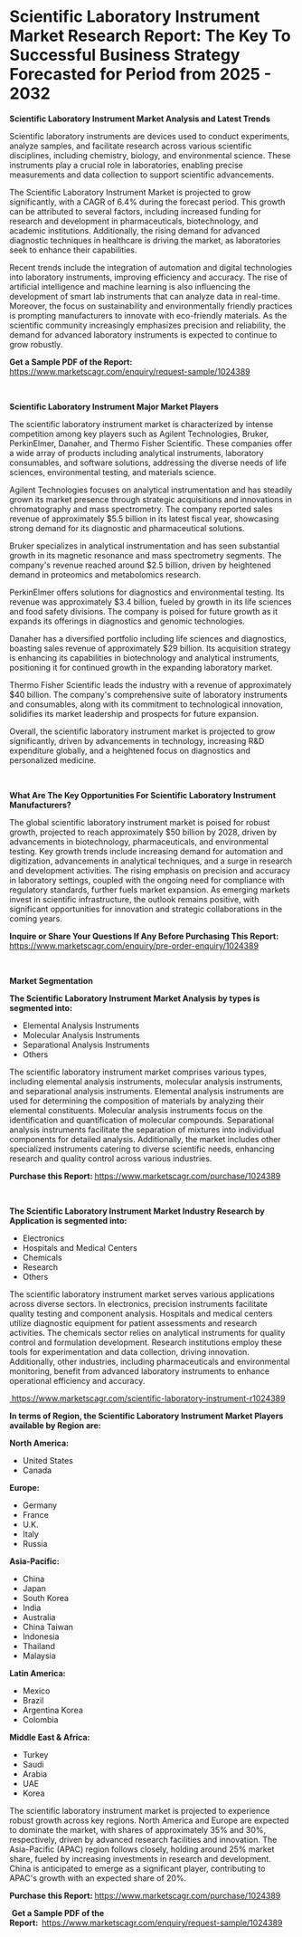 <p><h1>Scientific Laboratory Instrument Market Research Report: The Key To Successful Business Strategy Forecasted for Period from 2025 - 2032</h1></p><p><strong>Scientific Laboratory Instrument Market Analysis and Latest Trends</strong></p>
<p><p>Scientific laboratory instruments are devices used to conduct experiments, analyze samples, and facilitate research across various scientific disciplines, including chemistry, biology, and environmental science. These instruments play a crucial role in laboratories, enabling precise measurements and data collection to support scientific advancements.</p><p>The Scientific Laboratory Instrument Market is projected to grow significantly, with a CAGR of 6.4% during the forecast period. This growth can be attributed to several factors, including increased funding for research and development in pharmaceuticals, biotechnology, and academic institutions. Additionally, the rising demand for advanced diagnostic techniques in healthcare is driving the market, as laboratories seek to enhance their capabilities.</p><p>Recent trends include the integration of automation and digital technologies into laboratory instruments, improving efficiency and accuracy. The rise of artificial intelligence and machine learning is also influencing the development of smart lab instruments that can analyze data in real-time. Moreover, the focus on sustainability and environmentally friendly practices is prompting manufacturers to innovate with eco-friendly materials. As the scientific community increasingly emphasizes precision and reliability, the demand for advanced laboratory instruments is expected to continue to grow robustly.</p></p>
<p><strong>Get a Sample PDF of the Report:&nbsp;</strong> <a href="https://www.marketscagr.com/enquiry/request-sample/1024389?utm_campaign=1868&utm_medium=2&utm_source=Github&utm_content=ia&utm_term=17042025&utm_id=scientific-laboratory-instrument">https://www.marketscagr.com/enquiry/request-sample/1024389</a></p>
<p>&nbsp;</p>
<p><strong>Scientific Laboratory Instrument Major Market Players</strong></p>
<p><p>The scientific laboratory instrument market is characterized by intense competition among key players such as Agilent Technologies, Bruker, PerkinElmer, Danaher, and Thermo Fisher Scientific. These companies offer a wide array of products including analytical instruments, laboratory consumables, and software solutions, addressing the diverse needs of life sciences, environmental testing, and materials science.</p><p>Agilent Technologies focuses on analytical instrumentation and has steadily grown its market presence through strategic acquisitions and innovations in chromatography and mass spectrometry. The company reported sales revenue of approximately $5.5 billion in its latest fiscal year, showcasing strong demand for its diagnostic and pharmaceutical solutions.</p><p>Bruker specializes in analytical instrumentation and has seen substantial growth in its magnetic resonance and mass spectrometry segments. The company's revenue reached around $2.5 billion, driven by heightened demand in proteomics and metabolomics research.</p><p>PerkinElmer offers solutions for diagnostics and environmental testing. Its revenue was approximately $3.4 billion, fueled by growth in its life sciences and food safety divisions. The company is poised for future growth as it expands its offerings in diagnostics and genomic technologies.</p><p>Danaher has a diversified portfolio including life sciences and diagnostics, boasting sales revenue of approximately $29 billion. Its acquisition strategy is enhancing its capabilities in biotechnology and analytical instruments, positioning it for continued growth in the expanding laboratory market.</p><p>Thermo Fisher Scientific leads the industry with a revenue of approximately $40 billion. The company's comprehensive suite of laboratory instruments and consumables, along with its commitment to technological innovation, solidifies its market leadership and prospects for future expansion.</p><p>Overall, the scientific laboratory instrument market is projected to grow significantly, driven by advancements in technology, increasing R&D expenditure globally, and a heightened focus on diagnostics and personalized medicine.</p></p>
<p>&nbsp;</p>
<p><strong>What Are The Key Opportunities For Scientific Laboratory Instrument Manufacturers?</strong></p>
<p><p>The global scientific laboratory instrument market is poised for robust growth, projected to reach approximately $50 billion by 2028, driven by advancements in biotechnology, pharmaceuticals, and environmental testing. Key growth trends include increasing demand for automation and digitization, advancements in analytical techniques, and a surge in research and development activities. The rising emphasis on precision and accuracy in laboratory settings, coupled with the ongoing need for compliance with regulatory standards, further fuels market expansion. As emerging markets invest in scientific infrastructure, the outlook remains positive, with significant opportunities for innovation and strategic collaborations in the coming years.</p></p>
<p><strong>Inquire or Share Your Questions If Any Before Purchasing This Report:</strong> <a href="https://www.marketscagr.com/enquiry/pre-order-enquiry/1024389?utm_campaign=1868&utm_medium=2&utm_source=Github&utm_content=ia&utm_term=17042025&utm_id=scientific-laboratory-instrument">https://www.marketscagr.com/enquiry/pre-order-enquiry/1024389</a></p>
<p>&nbsp;</p>
<p><strong>Market Segmentation</strong></p>
<p><strong>The Scientific Laboratory Instrument Market Analysis by types is segmented into:</strong></p>
<p><ul><li>Elemental Analysis Instruments</li><li>Molecular Analysis Instruments</li><li>Separational Analysis Instruments</li><li>Others</li></ul></p>
<p><p>The scientific laboratory instrument market comprises various types, including elemental analysis instruments, molecular analysis instruments, and separational analysis instruments. Elemental analysis instruments are used for determining the composition of materials by analyzing their elemental constituents. Molecular analysis instruments focus on the identification and quantification of molecular compounds. Separational analysis instruments facilitate the separation of mixtures into individual components for detailed analysis. Additionally, the market includes other specialized instruments catering to diverse scientific needs, enhancing research and quality control across various industries.</p></p>
<p><strong>Purchase this Report:&nbsp;</strong><a href="https://www.marketscagr.com/purchase/1024389?utm_campaign=1868&utm_medium=2&utm_source=Github&utm_content=ia&utm_term=17042025&utm_id=scientific-laboratory-instrument">https://www.marketscagr.com/purchase/1024389</a></p>
<p>&nbsp;</p>
<p><strong>The Scientific Laboratory Instrument Market Industry Research by Application is segmented into:</strong></p>
<p><ul><li>Electronics</li><li>Hospitals and Medical Centers</li><li>Chemicals</li><li>Research</li><li>Others</li></ul></p>
<p><p>The scientific laboratory instrument market serves various applications across diverse sectors. In electronics, precision instruments facilitate quality testing and component analysis. Hospitals and medical centers utilize diagnostic equipment for patient assessments and research activities. The chemicals sector relies on analytical instruments for quality control and formulation development. Research institutions employ these tools for experimentation and data collection, driving innovation. Additionally, other industries, including pharmaceuticals and environmental monitoring, benefit from advanced laboratory instruments to enhance operational efficiency and accuracy.</p></p>
<p><a href="https://www.marketscagr.com/scientific-laboratory-instrument-r1024389?utm_campaign=1868&utm_medium=2&utm_source=Github&utm_content=ia&utm_term=17042025&utm_id=scientific-laboratory-instrument">&nbsp;https://www.marketscagr.com/scientific-laboratory-instrument-r1024389</a></p>
<p><strong>In terms of Region, the Scientific Laboratory Instrument Market Players available by Region are:</strong></p>
<p>
    <p> <strong> North America: </strong>
        <ul>
            <li>United States</li>
            <li>Canada</li>
        </ul>
        </p> 
    <p> <strong> Europe: </strong>
        <ul>
            <li>Germany</li>
            <li>France</li>
            <li>U.K.</li>
            <li>Italy</li>
            <li>Russia</li>
        </ul>
        </p> 
    <p> <strong> Asia-Pacific: </strong>
        <ul>
            <li>China</li>
            <li>Japan</li>
            <li>South Korea</li>
            <li>India</li>
            <li>Australia</li>
            <li>China Taiwan</li>
            <li>Indonesia</li>
            <li>Thailand</li>
            <li>Malaysia</li>
        </ul>
        </p> 
    <p> <strong> Latin America: </strong>
        <ul>
            <li>Mexico</li>
            <li>Brazil</li>
            <li>Argentina Korea</li>
            <li>Colombia</li>
        </ul>
        </p> 
    <p> <strong> Middle East & Africa: </strong>
        <ul>
            <li>Turkey</li>
            <li>Saudi</li>
            <li>Arabia</li>
            <li>UAE</li>
            <li>Korea</li>
        </ul>
    </p>
    </p>
<p><p>The scientific laboratory instrument market is projected to experience robust growth across key regions. North America and Europe are expected to dominate the market, with shares of approximately 35% and 30%, respectively, driven by advanced research facilities and innovation. The Asia-Pacific (APAC) region follows closely, holding around 25% market share, fueled by increasing investments in research and development. China is anticipated to emerge as a significant player, contributing to APAC's growth with an expected share of 20%.</p></p>
<p><strong>Purchase this Report: </strong><a href="https://www.marketscagr.com/purchase/1024389?utm_campaign=1868&utm_medium=2&utm_source=Github&utm_content=ia&utm_term=17042025&utm_id=scientific-laboratory-instrument">https://www.marketscagr.com/purchase/1024389</a></p>
<p>&nbsp;<strong>Get a Sample PDF of the Report:&nbsp;&nbsp;</strong><a href="https://www.marketscagr.com/enquiry/request-sample/1024389?utm_campaign=1868&utm_medium=2&utm_source=Github&utm_content=ia&utm_term=17042025&utm_id=scientific-laboratory-instrument">https://www.marketscagr.com/enquiry/request-sample/1024389</a></p>
<p><strong></strong></p>
<p><p></p><p></p><p></p></p>
